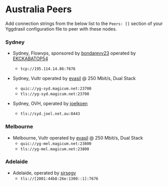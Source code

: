 # Australia Peers

Add connection strings from the below list to the `Peers: []` section of your
Yggdrasil configuration file to peer with these nodes.

### Sydney

* Sydney, Flowvps, sponsored by [bondarevv23](https://github.com/bondarevv23) operated by [EKCKABATOP54](androposhtar1029@gmail.com)
  * `tcp://195.114.14.86:7676`

* Sydney, Vultr operated by [evasil](https://github.com/evasil/) @ 250 Mbit/s, Dual Stack
  * `quic://yg-syd.magicum.net:23700`
  * `tls://yg-syd.magicum.net:23700`

* Sydney, OVH, operated by [joelkoen](https://github.com/joelkoen)
  * `tls://syd.joel.net.au:8443`

### Melbourne

* Melbourne, Vultr operated by [evasil](https://github.com/evasil/) @ 250 Mbit/s, Dual Stack
  * `quic://yg-mel.magicum.net:23800`
  * `tls://yg-mel.magicum.net:23800`

### Adelaide

* Adelaide, operated by [sirsegv](https://sirsegv.moe/)
  * `tls://[2001:44b8:26e:1300::1]:7676`

